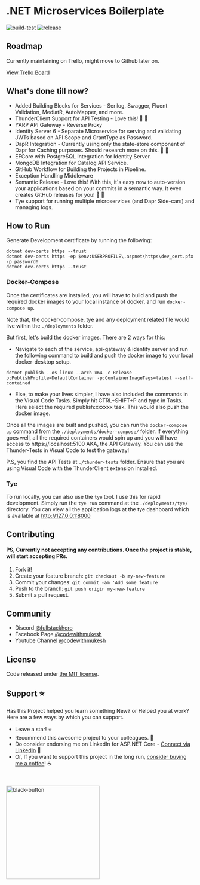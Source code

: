 # .NET Microservices Boilerplate

[![build-test](https://github.com/fullstackhero/dotnet-microservices-boilerplate/actions/workflows/build.yml/badge.svg)](https://github.com/fullstackhero/dotnet-microservices-boilerplate/actions/workflows/build.yml) [![release](https://github.com/fullstackhero/dotnet-microservices-boilerplate/actions/workflows/release.yml/badge.svg)](https://github.com/fullstackhero/dotnet-microservices-boilerplate/actions/workflows/release.yml)

## Roadmap

Currently maintaining on Trello, might move to Github later on.

[View Trello Board](https://trello.com/b/fflwd3rl/dotnet-microservices-boilerplate-roadmap)

## What's done till now?
- Added Building Blocks for Services - Serilog, Swagger, Fluent Validation, MediatR, AutoMapper, and more.
- ThunderClient Support for API Testing - Love this! 🚀 🚀
- YARP API Gateway - Reverse Proxy
- Identity Server 6 - Separate Microservice for serving and validating JWTs based on API Scope and GrantType as Password.
- DapR Integration - Currently using only the state-store component of Dapr for Caching purposes. Should research more on this. 🚀 🚀
- EFCore with PostgreSQL Integration for Identity Server.
- MongoDB Integration for Catalog API Service.
- GitHub Workflow for Building the Projects in Pipeline.
- Exception Handling Middleware
- Semantic Release - Love this! With this, it's easy now to auto-version your applications based on your commits in a semantic way. It even creates GitHub releases for you! 🚀 🚀
- Tye support for running multiple microservices (and Dapr Side-cars) and managing logs.

## How to Run

 Generate Development certificate by running the following:

 ```
dotnet dev-certs https --trust
dotnet dev-certs https -ep $env:USERPROFILE\.aspnet\https\dev_cert.pfx -p password!
dotnet dev-certs https --trust
 ```

### Docker-Compose

 Once the certificates are installed, you will have to build and push the required docker images to your local instance of docker, and run `docker-compose up`.

 Note that, the docker-compose, tye and any deployment related file would live within the `./deployments` folder.
 
 But first, let's build the docker images. There are 2 ways for this:
  - Navigate to each of the service, api-gateway & identity server and run the following command to build and push the docker image to your local docker-desktop setup.
  ```
  dotnet publish --os linux --arch x64 -c Release -p:PublishProfile=DefaultContainer -p:ContainerImageTags=latest --self-contained
  ```
- Else, to make your lives simpler, I have also included the commands in the Visual Code Tasks. Simply hit CTRL+SHIFT+P and type in Tasks. Here select the required publish:xxxxxx task. This would also push the docker image. 

Once all the images are built and pushed, you can run the `docker-compose up` command from the `./deployments/docker-compose/` folder. If everything goes well, all the required containers would spin up and you will have access to https://localhost:5100 AKA, the API Gateway. You can use the Thunder-Tests in Visual Code to test the gateway! 

P.S, you find the API Tests at `./thunder-tests` folder. Ensure that you are using Visual Code with the ThunderClient extension installed.

### Tye

To run locally, you can also use the `tye` tool. I use this for rapid development. Simply run the `tye run` command at the `./deployments/tye/` directory. You can view all the application logs at the tye dashboard which is available at http://127.0.0.1:8000
## Contributing
#### PS, Currently not accepting any contributions. Once the project is stable, will start accepting PRs.

1. Fork it!
2. Create your feature branch: `git checkout -b my-new-feature`
3. Commit your changes: `git commit -am 'Add some feature'`
4. Push to the branch: `git push origin my-new-feature`
5. Submit a pull request.



## Community

- Discord [@fullstackhero](https://discord.gg/gdgHRt4mMw)
- Facebook Page [@codewithmukesh](https://facebook.com/codewithmukesh)
- Youtube Channel [@codewithmukesh](https://youtube.com/c/codewithmukesh)

## License

Code released under [the MIT license](https://github.com/fullstackhero/dotnet-microservices-boilerplate/blob/master/LICENSE).

## Support ⭐

Has this Project helped you learn something New? or Helped you at work?
Here are a few ways by which you can support.

-   Leave a star! ⭐
-   Recommend this awesome project to your colleagues. 🥇
-   Do consider endorsing me on LinkedIn for ASP.NET Core - [Connect via LinkedIn](https://codewithmukesh.com/linkedin) 🦸
-   Or, If you want to support this project in the long run, [consider buying me a coffee](https://www.buymeacoffee.com/codewithmukesh)! ☕

<br>

<a href="https://www.buymeacoffee.com/codewithmukesh"><img width="250" alt="black-button" src="https://user-images.githubusercontent.com/31455818/138557309-27587d91-7b82-4cab-96bb-90f4f4e600f1.png" ></a>


